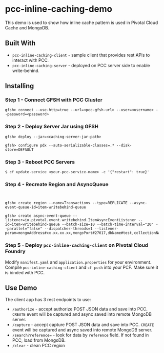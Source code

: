 # pcc-inline-caching-demo

This demo is used to show how inline cache pattern is used in Pivotal Cloud Cache and MongoDB.

## Built With

* `pcc-inline-caching-client` - sample client that provides rest APIs to interact with PCC.
* `pcc-inline-caching-server` - deployed on PCC server side to enable write-behind. 

## Installing

### Step 1 - Connect GFSH with PCC Cluster

```
gfsh> connect --use-http=true --url=<pcc-gfsh-url> --user=<username> --password=<password>
```

### Step 2 - Deploy Server Jar using GFSH

```
gfsh> deploy --jar=<caching-server-jar-path>

gfsh> configure pdx --auto-serializable-classes=.* --disk-store=DEFAULT
```
### Step 3 - Reboot PCC Servers

```
$ cf update-service <your-pcc-service-name> -c '{"restart": true}'
```
### Step 4 - Recreate Region and AsyncQueue

```


gfsh> create region --name=Transactions --type=REPLICATE --async-event-queue-id=item-writebehind-queue

gfsh> create async-event-queue --listener=io.pivotal.event.writebehind.ItemAsyncEventListener --id=item-writebehind-queue --batch-size=10 --batch-time-interval="20" --parallel="false" --dispatcher-threads=1 --listener-param=mongoAddress#xx.xx.xx.xx,mongoPort#27017,dbName#test,collectionName#customers
```

### Step 5 - Deploy `pcc-inline-caching-client` on Pivotal Cloud Foundry

Modify `manifest.yaml` and `application.properties` for your environment. Compile `pcc-inline-caching-client` and `cf push` into your PCF. Make sure it is binded with PCC.

## Use Demo

The client app has 3 rest endpoints to use:

* `/authorize` - accept authorize POST JSON data and save into PCC. `CREATE` event will be captured and async saved into remote MongoDB server.
* `/capture` - accept capture POST JSON data and save into PCC. `CREATE` event will be captured and async saved into remote MongoDB server.
* `/search?reference=` - look for data by `reference` field. If not found in PCC, load from MongoDB.
* `/clear` - clean PCC region
